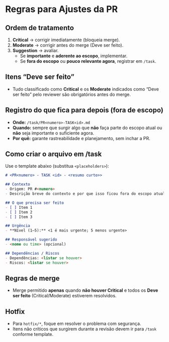 # Regras para Ajustes da PR

## Ordem de tratamento

1. **Critical** → corrigir imediatamente (bloqueia merge).
2. **Moderate** → corrigir antes do merge (Deve ser feito).
3. **Suggestion** → avaliar.  
   - Se **importante** e **aderente ao escopo**, implementar.
   - Se **fora do escopo** ou **pouco relevante agora**, registrar em `/task`.

## Itens “Deve ser feito”

- Tudo classificado como **Critical** e os **Moderate** indicados como “Deve ser feito” pelo reviewer são obrigatórios antes do merge.

## Registro do que fica para depois (fora de escopo)

- **Onde:** `/task/PR<numero>-TASK<id>.md`
- **Quando:** sempre que surgir algo que **não** faça parte do escopo atual ou **não** seja importante o suficiente agora.
- **Por quê:** garante rastreabilidade e planejamento, sem inchar a PR.

## Como criar o arquivo em /task

Use o template abaixo (substitua `<placeholders>`):

```markdown
# <PR<numero> - TASK <id> - <resumo curto>>

## Contexto
- Origem: PR #<numero>
- Descrição breve do contexto e por que isso ficou fora do escopo atual.

## O que precisa ser feito
- [ ] Item 1
- [ ] Item 2
- [ ] Item 3

## Urgência
- **Nível (1–5):** <1 é mais urgente; 5 menos urgente>

## Responsável sugerido
- <nome ou time> (opcional)

## Dependências / Riscos
- Dependências: <listar se houver>
- Riscos: <listar se houver>
```

## Regras de merge

- Merge permitido **apenas** quando **não houver Critical** e todos os **Deve ser feito** (Critical/Moderate) estiverem resolvidos.

## Hotfix

- Para `hotfix/*`, foque em resolver o problema com segurança.  
- Itens não críticos que surgirem durante a revisão devem ir para `/task` conforme template.
